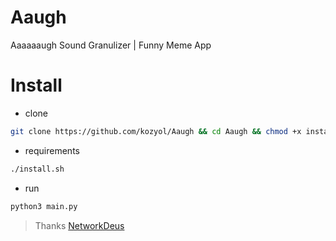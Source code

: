 # Aaugh
Aaaaaaugh Sound Granulizer | Funny Meme App

# Install
+ clone
```bash
git clone https://github.com/kozyol/Aaugh && cd Aaugh && chmod +x install.sh 
```
+ requirements
```bash
./install.sh
```
+ run
```bash
python3 main.py
```

> Thanks [NetworkDeus](https://github.com/NetworkDeus)
